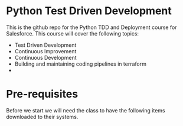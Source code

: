 # Python Test Driven Development
This is the github repo for the Python TDD and Deployment course for Salesforce.
This course will cover the following topics:

* Test Driven Development
* Continuous Improvement
* Continuous Development
* Building and maintaining coding pipelines in terraform
* 

# Pre-requisites

Before we start we will need the class to have the following items downloaded to their systems. 



